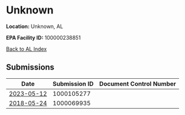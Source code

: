 # Unknown

**Location:** Unknown, AL

**EPA Facility ID:** 100000238851

[Back to AL Index](../../index.md)

## Submissions

| Date | Submission ID | Document Control Number |
|------|--------------|-------------------------|
| [2023-05-12](submissions/1000105277.md) | 1000105277 |  |
| [2018-05-24](submissions/1000069935.md) | 1000069935 |  |
